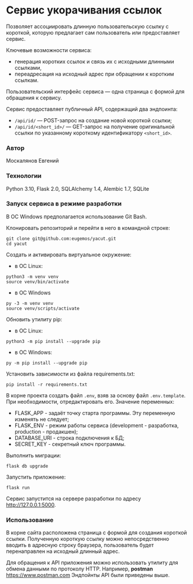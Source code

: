 # Сервис укорачивания ссылок
Позволяет ассоциировать длинную пользовательскую ссылку с короткой, которую предлагает сам пользователь или предоставляет сервис.

Ключевые возможности сервиса:
* генерация коротких ссылок и связь их с исходными длинными ссылками,
* переадресация на исходный адрес при обращении к коротким ссылкам.

Пользовательский интерфейс сервиса — одна страница с формой для обращения к сервису.

Сервис предоставляет публичный API, содержащий два эндпоинта:
* `/api/id/` — POST-запрос на создание новой короткой ссылки;
* `/api/id/<short_id>/` — GET-запрос на получение оригинальной ссылки по указанному короткому идентификатору `<short_id>`.

### Автор
Москалянов Евгений

### Технологии
Python 3.10,
Flask 2.0,
SQLAlchemy 1.4,
Alembic 1.7,
SQLite

### Запуск сервиса в режиме разработки

В ОС Windows предполагается использование Git Bash.

Клонировать репозиторий и перейти в него в командной строке:
```
git clone git@github.com:eugemos/yacut.git
cd yacut
```

Создать и активировать виртуальное окружение:
* в ОС Linux:
```
python3 -m venv venv
source venv/bin/activate
```

* в ОС Windows
```
py -3 -m venv venv
source venv/scripts/activate
```

Обновить утилиту pip:
* в ОС Linux:
```
python3 -m pip install --upgrade pip
```

* в ОС Windows:
```
py -m pip install --upgrade pip
```

Установить зависимости из файла requirements.txt:
```
pip install -r requirements.txt
```

В корне проекта создать файл `.env`, взяв за основу файл `.env.template`.
При необходимости, отредактировать его.
Значение переменных:
* FLASK_APP - задаёт точку старта программы. Эту переменную изменять не следует;
* FLASK_ENV - режим работы сервиса (development - разработка, production - продакшен);
* DATABASE_URI - строка подключения к БД;
* SECRET_KEY - секретный ключ программы.

Выполнить миграции:
```
flask db upgrade
```

Запустить приложение:
```
flask run
```

Сервис запустится на сервере разработки по адресу http://127.0.0.1:5000.

### Использование
В корне сайта расположена страница с формой для создания короткой ссылки.
Полученную короткую ссылку можно непосредственно вводить в адресную строку браузера, пользователь будет перенаправлен на исходный длинный адрес.

Для обращения к API приложения можно использовать утилиту для обмена данными
по протоколу HTTP. Например, **postman** https://www.postman.com
Эндпойнты API были приведены выше.
